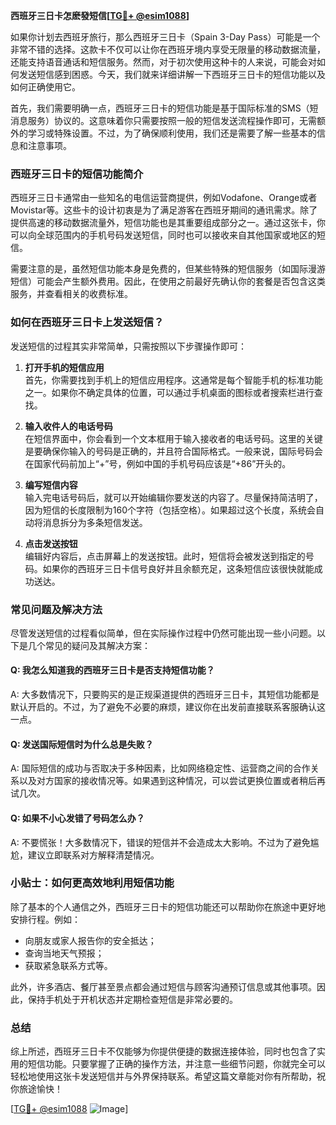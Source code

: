 **西班牙三日卡怎麽發短信[[TG💪+ @esim1088](https://t.me/s/esim1088)]**

如果你计划去西班牙旅行，那么西班牙三日卡（Spain 3-Day Pass）可能是一个非常不错的选择。这款卡不仅可以让你在西班牙境内享受无限量的移动数据流量，还能支持语音通话和短信服务。然而，对于初次使用这种卡的人来说，可能会对如何发送短信感到困惑。今天，我们就来详细讲解一下西班牙三日卡的短信功能以及如何正确使用它。

首先，我们需要明确一点，西班牙三日卡的短信功能是基于国际标准的SMS（短消息服务）协议的。这意味着你只需要按照一般的短信发送流程操作即可，无需额外的学习或特殊设置。不过，为了确保顺利使用，我们还是需要了解一些基本的信息和注意事项。

### 西班牙三日卡的短信功能简介

西班牙三日卡通常由一些知名的电信运营商提供，例如Vodafone、Orange或者Movistar等。这些卡的设计初衷是为了满足游客在西班牙期间的通讯需求。除了提供高速的移动数据流量外，短信功能也是其重要组成部分之一。通过这张卡，你可以向全球范围内的手机号码发送短信，同时也可以接收来自其他国家或地区的短信。

需要注意的是，虽然短信功能本身是免费的，但某些特殊的短信服务（如国际漫游短信）可能会产生额外费用。因此，在使用之前最好先确认你的套餐是否包含这类服务，并查看相关的收费标准。

### 如何在西班牙三日卡上发送短信？

发送短信的过程其实非常简单，只需按照以下步骤操作即可：

1. **打开手机的短信应用**  
   首先，你需要找到手机上的短信应用程序。这通常是每个智能手机的标准功能之一。如果你不确定具体的位置，可以通过手机桌面的图标或者搜索栏进行查找。

2. **输入收件人的电话号码**  
   在短信界面中，你会看到一个文本框用于输入接收者的电话号码。这里的关键是要确保你输入的号码是正确的，并且符合国际格式。一般来说，国际号码会在国家代码前加上“+”号，例如中国的手机号码应该是“+86”开头的。

3. **编写短信内容**  
   输入完电话号码后，就可以开始编辑你要发送的内容了。尽量保持简洁明了，因为短信的长度限制为160个字符（包括空格）。如果超过这个长度，系统会自动将消息拆分为多条短信发送。

4. **点击发送按钮**  
   编辑好内容后，点击屏幕上的发送按钮。此时，短信将会被发送到指定的号码。如果你的西班牙三日卡信号良好并且余额充足，这条短信应该很快就能成功送达。

### 常见问题及解决方法

尽管发送短信的过程看似简单，但在实际操作过程中仍然可能出现一些小问题。以下是几个常见的疑问及其解决方案：

#### Q: 我怎么知道我的西班牙三日卡是否支持短信功能？
A: 大多数情况下，只要购买的是正规渠道提供的西班牙三日卡，其短信功能都是默认开启的。不过，为了避免不必要的麻烦，建议你在出发前直接联系客服确认这一点。

#### Q: 发送国际短信时为什么总是失败？
A: 国际短信的成功与否取决于多种因素，比如网络稳定性、运营商之间的合作关系以及对方国家的接收情况等。如果遇到这种情况，可以尝试更换位置或者稍后再试几次。

#### Q: 如果不小心发错了号码怎么办？
A: 不要慌张！大多数情况下，错误的短信并不会造成太大影响。不过为了避免尴尬，建议立即联系对方解释清楚情况。

### 小贴士：如何更高效地利用短信功能

除了基本的个人通信之外，西班牙三日卡的短信功能还可以帮助你在旅途中更好地安排行程。例如：
- 向朋友或家人报告你的安全抵达；
- 查询当地天气预报；
- 获取紧急联系方式等。

此外，许多酒店、餐厅甚至景点都会通过短信与顾客沟通预订信息或其他事项。因此，保持手机处于开机状态并定期检查短信是非常必要的。

### 总结

综上所述，西班牙三日卡不仅能够为你提供便捷的数据连接体验，同时也包含了实用的短信功能。只要掌握了正确的操作方法，并注意一些细节问题，你就完全可以轻松地使用这张卡发送短信并与外界保持联系。希望这篇文章能对你有所帮助，祝你旅途愉快！

[[TG💪+ @esim1088](https://t.me/s/esim1088) ![Image](https://i.postimg.cc/4NQfJmqS/Snipaste-2025-05-13-00-14-12.png)]